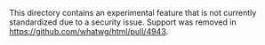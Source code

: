 This directory contains an experimental feature that is not currently standardized due to a security
issue. Support was removed in https://github.com/whatwg/html/pull/4943.
